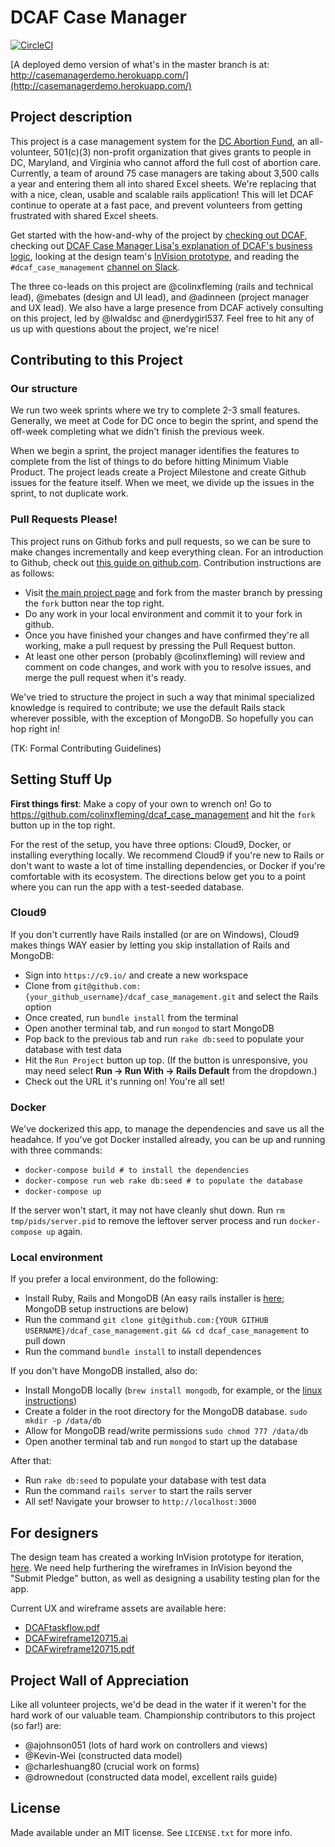 # DCAF Case Manager

[![CircleCI](https://circleci.com/gh/colinxfleming/dcaf_case_management.svg?style=shield)](https://circleci.com/gh/colinxfleming/dcaf_case_management)

[A deployed demo version of what's in the master branch is at: http://casemanagerdemo.herokuapp.com/](http://casemanagerdemo.herokuapp.com/)

## Project description
This project is a case management system for the [DC Abortion Fund](http://dcabortionfund.org/), an all-volunteer, 501(c)(3) non-profit organization that gives grants to people in DC, Maryland, and Virginia who cannot afford the full cost of abortion care. Currently, a team of around 75 case managers are taking about 3,500 calls a year and entering them all into shared Excel sheets. We're replacing that with a nice, clean, usable and scalable rails application! This will let DCAF continue to operate at a fast pace, and prevent volunteers from getting frustrated with shared Excel sheets. 

Get started with the how-and-why of the project by [checking out DCAF](http://dcabortionfund.org), checking out [DCAF Case Manager Lisa's explanation of DCAF's business logic](https://github.com/colinxfleming/dcaf_case_management/wiki/DCAF-101), looking at the design team's [InVision prototype](https://projects.invisionapp.com/share/6757W6WFJ), and reading the `#dcaf_case_management` [channel on Slack](https://codefordc.slack.com/messages/dcaf_case_management/files/).

The three co-leads on this project are @colinxfleming (rails and technical lead), @mebates (design and UI lead), and @adinneen (project manager and UX lead). We also have a large presence from DCAF actively consulting on this project, led by @lwaldsc and @nerdygirl537. Feel free to hit any of us up with questions about the project, we're nice!

## Contributing to this Project
### Our structure

We run two week sprints where we try to complete 2-3 small features. Generally, we meet at Code for DC once to begin the sprint, and spend the off-week completing what we didn't finish the previous week.

When we begin a sprint, the project manager identifies the features to complete from the list of things to do before hitting Minimum Viable Product. The project leads create a Project Milestone and create Github issues for the feature itself. When we meet, we divide up the issues in the sprint, to not duplicate work.

### Pull Requests Please!
This project runs on Github forks and pull requests, so we can be sure to make changes incrementally and keep everything clean. For an introduction to Github, check out [this guide on github.com](https://guides.github.com/activities/hello-world/). Contribution instructions are as follows: 

* Visit [the main project page](https://github.com/colinxfleming/dcaf_case_management) and fork from the master branch by pressing the `fork` button near the top right.
* Do any work in your local environment and commit it to your fork in github.
* Once you have finished your changes and have confirmed they're all working, make a pull request by pressing the Pull Request button.
* At least one other person (probably @colinxfleming) will review and comment on code changes, and work with you to resolve issues, and merge the pull request when it's ready.

We've tried to structure the project in such a way that minimal specialized knowledge is required to contribute; we use the default Rails stack wherever possible, with the exception of MongoDB. So hopefully you can hop right in!

(TK: Formal Contributing Guidelines)


## Setting Stuff Up 
**First things first**: Make a copy of your own to wrench on! Go to https://github.com/colinxfleming/dcaf_case_management and hit the `fork` button up in the top right.

For the rest of the setup, you have three options: Cloud9, Docker, or installing everything locally. We recommend Cloud9 if you're new to Rails or don't want to waste a lot of time installing dependencies, or Docker if you're comfortable with its ecosystem. The directions below get you to a point where you can run the app with a test-seeded database.

### Cloud9

If you don't currently have Rails installed (or are on Windows), Cloud9 makes things WAY easier by letting you skip installation of Rails and MongoDB: 

* Sign into `https://c9.io/` and create a new workspace
* Clone from `git@github.com:{your_github_username}/dcaf_case_management.git` and select the Rails option
* Once created, run `bundle install` from the terminal
* Open another terminal tab, and run `mongod` to start MongoDB
* Pop back to the previous tab and run `rake db:seed` to populate your database with test data
* Hit the `Run Project` button up top. (If the button is unresponsive, you may need select **Run -> Run With -> Rails Default** from the dropdown.)
* Check out the URL it's running on! You're all set!

### Docker

We've dockerized this app, to manage the dependencies and save us all the headahce. If you've got Docker installed already, you can be up and running with three commands:
* `docker-compose build # to install the dependencies` 
* `docker-compose run web rake db:seed # to populate the database`
* `docker-compose up`

If the server won't start, it may not have cleanly shut down. Run `rm tmp/pids/server.pid` to remove the leftover server process and run `docker-compose up` again. 

### Local environment

If you prefer a local environment, do the following: 

* Install Ruby, Rails and MongoDB (An easy rails installer is [here](http://railsinstaller.org/en); MongoDB setup instructions are below)
* Run the command `git clone git@github.com:{YOUR GITHUB USERNAME}/dcaf_case_management.git && cd dcaf_case_management` to pull down 
* Run the command `bundle install` to install dependences

If you don't have MongoDB installed, also do: 
* Install MongoDB locally (`brew install mongodb`, for example, or the [linux instructions](https://docs.mongodb.org/manual/tutorial/install-mongodb-on-ubuntu/))
* Create a folder in the root directory for the MongoDB database. `sudo mkdir -p /data/db`
* Allow for MongoDB read/write permissions `sudo chmod 777 /data/db`
* Open another terminal tab and run `mongod` to start up the database

After that:
* Run `rake db:seed` to populate your database with test data
* Run the command `rails server` to start the rails server
* All set! Navigate your browser to `http://localhost:3000`


## For designers
The design team has created a working InVision prototype for iteration, [here](https://projects.invisionapp.com/share/6757W6WFJ). We need help furthering the wireframes in InVision beyond the "Submit Pledge" button, as well as designing a usability testing plan for the app. 

Current UX and wireframe assets are available here: 
* [DCAFtaskflow.pdf](https://drive.google.com/file/d/0B2HIORWZ94L-NVJNN0VEeEdEa28/view?usp=sharing)
* [DCAFwireframe120715.ai](https://github.com/colinxfleming/dcaf_case_management/blob/master/_design/DCAFwireframe120715.ai)
* [DCAFwireframe120715.pdf](https://github.com/colinxfleming/dcaf_case_management/blob/master/_design/DCAFwireframe120715.pdf)


## Project Wall of Appreciation

Like all volunteer projects, we'd be dead in the water if it weren't for the hard work of our valuable team. Championship contributors to this project (so far!) are: 

* @ajohnson051 (lots of hard work on controllers and views)
* @Kevin-Wei (constructed data model)
* @charleshuang80 (crucial work on forms)
* @drownedout (constructed data model, excellent rails guide)


## License

Made available under an MIT license. See `LICENSE.txt` for more info.
